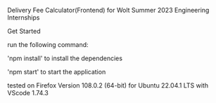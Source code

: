 Delivery Fee Calculator(Frontend) for Wolt Summer 2023 Engineering Internships

Get Started

run the following command:

'npm install' to install the dependencies

'npm start' to start the application

tested on Firefox Version 108.0.2 (64-bit) for Ubuntu 22.04.1 LTS with VScode 1.74.3

